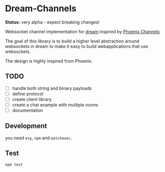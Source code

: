 # Dream-Channels

**Status:** very alpha - expect breaking changes!

Websocket channel implementation for [dream](https://github.com/aantron/dream) inspired by [Phoenix Channels](https://hexdocs.pm/phoenix/channels.html)

The goal of this library is to build a higher level abstraction around websockets in dream to make it easy
to build webapplications that use websockets.

The design is highly inspired from Phoenix.

## TODO

* [ ] handle both string and binary payloads
* [ ] define protocol
* [ ] create client library
* [ ] create a chat example with multiple rooms
* [ ] documentation

## Development

you need `esy`, `npm` and `watchexec`.

## Test

`npm test`
